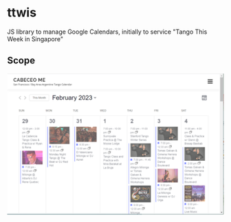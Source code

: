 # ttwis
JS library to manage Google Calendars, initially to service "Tango This Week in Singapore"

## Scope

![img](./docs/public/res/cabeceo.png)




##
